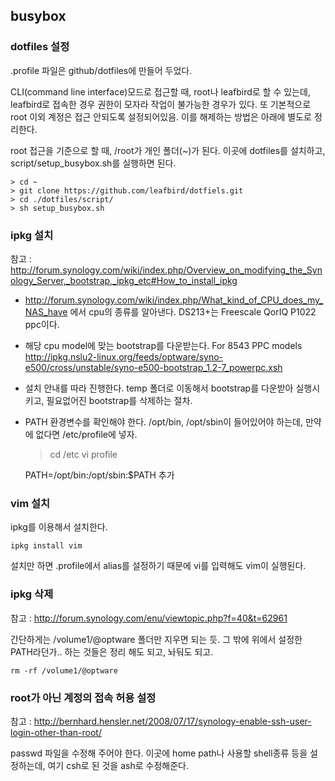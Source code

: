 ## busybox

### dotfiles 설정

.profile 파일은 github/dotfiles에 만들어 두었다. 

CLI(command line interface)모드로 접근할 때, root나 leafbird로 할 수 있는데, leafbird로 접속한 경우 권한이 모자라 작업이 불가능한 경우가 있다. 또 기본적으로 root 이외 계정은 접근 안되도록 설정되어있음. 이를 해제하는 방법은 아래에 별도로 정리한다. 

root 접근을 기준으로 할 때, /root가 개인 폴더(~)가 된다. 이곳에 dotfiles를 설치하고, script/setup_busybox.sh를 실행하면 된다.

    > cd ~
    > git clone https://github.com/leafbird/dotfiels.git
    > cd ./dotfiles/script/
    > sh setup_busybox.sh

### ipkg 설치

참고 : http://forum.synology.com/wiki/index.php/Overview_on_modifying_the_Synology_Server,_bootstrap,_ipkg_etc#How_to_install_ipkg

 * http://forum.synology.com/wiki/index.php/What_kind_of_CPU_does_my_NAS_have 에서 cpu의 종류를 알아낸다.
 DS213+는 Freescale QorIQ P1022 ppc이다.
 * 해당 cpu model에 맞는 bootstrap를 다운받는다. 
 For 8543 PPC models http://ipkg.nslu2-linux.org/feeds/optware/syno-e500/cross/unstable/syno-e500-bootstrap_1.2-7_powerpc.xsh
 * 설치 안내를 따라 진행한다. temp 폴더로 이동해서 bootstrap를 다운받아 실행시키고, 필요없어진 bootstrap를 삭제하는 절차. 
 * PATH 환경변수를 확인해야 한다. /opt/bin, /opt/sbin이 들어있어야 하는데, 만약에 없다면 /etc/profile에 넣자. 

    > cd /etc
    > vi profile
    
    PATH=/opt/bin:/opt/sbin:$PATH 추가

### vim 설치

ipkg를 이용해서 설치한다. 

    ipkg install vim

설치만 하면 .profile에서 alias를 설정하기 때문에 vi를 입력해도 vim이 실행된다. 

### ipkg 삭제

참고 : http://forum.synology.com/enu/viewtopic.php?f=40&t=62961

간단하게는 /volume1/@optware 폴더만 지우면 되는 듯. 그 밖에 위에서 설정한 PATH라던가.. 하는 것들은 정리 해도 되고, 놔둬도 되고.

    rm -rf /volume1/@optware

### root가 아닌 계정의 접속 허용 설정

참고 : http://bernhard.hensler.net/2008/07/17/synology-enable-ssh-user-login-other-than-root/

passwd 파일을 수정해 주어야 한다. 이곳에 home path나 사용할 shell종류 등을 설정하는데, 여기 csh로 된 것을 ash로 수정해준다. 